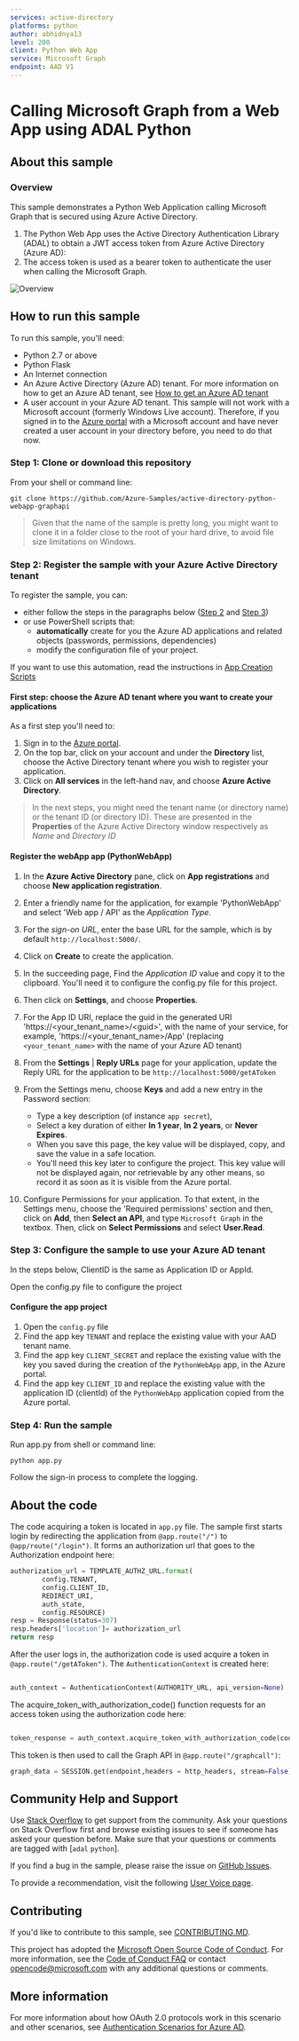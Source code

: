 ```yaml
---
services: active-directory
platforms: python
author: abhidnya13
level: 200
client: Python Web App
service: Microsoft Graph
endpoint: AAD V1
---
```

# Calling Microsoft Graph from a Web App using ADAL Python

<!--![Build badge](https://travis-ci.org/AzureAD/azure-activedirectory-library-for-python/builds/358958147?utm_source=github_status&utm_medium=notification#)-->

## About this sample

### Overview

This sample demonstrates a Python Web Application calling Microsoft Graph that is secured using Azure Active Directory.

1. The Python Web App uses the Active Directory Authentication Library (ADAL) to obtain a JWT access token from Azure Active Directory (Azure AD):
2. The access token is used as a bearer token to authenticate the user when calling the Microsoft Graph.

![Overview](./ReadmeFiles/topology.png)

## How to run this sample

To run this sample, you'll need:

- Python 2.7 or above
- Python Flask
- An Internet connection
- An Azure Active Directory (Azure AD) tenant. For more information on how to get an Azure AD tenant, see [How to get an Azure AD tenant](https://azure.microsoft.com/en-us/documentation/articles/active-directory-howto-tenant/)
- A user account in your Azure AD tenant. This sample will not work with a Microsoft account (formerly Windows Live account). Therefore, if you signed in to the [Azure portal](https://portal.azure.com) with a Microsoft account and have never created a user account in your directory before, you need to do that now.

### Step 1:  Clone or download this repository

From your shell or command line:

`git clone https://github.com/Azure-Samples/active-directory-python-webapp-graphapi`

> Given that the name of the sample is pretty long, you might want to clone it in a folder close to the root of your hard drive, to avoid file size limitations on Windows.

### Step 2:  Register the sample with your Azure Active Directory tenant

To register the sample, you can:

- either follow the steps in the paragraphs below ([Step 2](#step-2--register-the-sample-with-your-azure-active-directory-tenant) and [Step 3](#step-3--configure-the-sample-to-use-your-azure-ad-tenant))
- or use PowerShell scripts that:
  - **automatically** create for you the Azure AD applications and related objects (passwords, permissions, dependencies)
  - modify the configuration file of your project.

If you want to use this automation, read the instructions in [App Creation Scripts](./AppCreationScripts/AppCreationScripts.md)

#### First step: choose the Azure AD tenant where you want to create your applications

As a first step you'll need to:

1. Sign in to the [Azure portal](https://portal.azure.com).
1. On the top bar, click on your account and under the **Directory** list, choose the Active Directory tenant where you wish to register your application.
1. Click on **All services** in the left-hand nav, and choose **Azure Active Directory**.

> In the next steps, you might need the tenant name (or directory name) or the tenant ID (or directory ID). These are presented in the **Properties**
of the Azure Active Directory window respectively as *Name* and *Directory ID*

#### Register the webApp app (PythonWebApp)

1. In the  **Azure Active Directory** pane, click on **App registrations** and choose **New application registration**.
1. Enter a friendly name for the application, for example 'PythonWebApp' and select 'Web app / API' as the *Application Type*.
1. For the *sign-on URL*, enter the base URL for the sample, which is by default `http://localhost:5000/`.
1. Click on **Create** to create the application.
1. In the succeeding page, Find the *Application ID* value and copy it to the clipboard. You'll need it to configure the config.py file for this project.
1. Then click on **Settings**, and choose **Properties**.
1. For the App ID URI, replace the guid in the generated URI 'https://\<your_tenant_name\>/\<guid\>', with the name of your service, for example, 'https://\<your_tenant_name\>/App' (replacing `<your_tenant_name>` with the name of your Azure AD tenant)
1. From the **Settings** | **Reply URLs** page for your application, update the Reply URL for the application to be `http://localhost:5000/getAToken`
1. From the Settings menu, choose **Keys** and add a new entry in the Password section:

   - Type a key description (of instance `app secret`),
   - Select a key duration of either **In 1 year**, **In 2 years**, or **Never Expires**.
   - When you save this page, the key value will be displayed, copy, and save the value in a safe location.
   - You'll need this key later to configure the project. This key value will not be displayed again, nor retrievable by any other means,
     so record it as soon as it is visible from the Azure portal.
1. Configure Permissions for your application. To that extent, in the Settings menu, choose the 'Required permissions' section and then,
   click on **Add**, then **Select an API**, and type `Microsoft Graph` in the textbox. Then, click on  **Select Permissions** and select **User.Read**.

### Step 3:  Configure the sample to use your Azure AD tenant

In the steps below, ClientID is the same as Application ID or AppId.

Open the config.py file to configure the project

#### Configure the app project

1. Open the `config.py` file
1. Find the app key `TENANT` and replace the existing value with your AAD tenant name.
1. Find the app key `CLIENT_SECRET` and replace the existing value with the key you saved during the creation of the `PythonWebApp` app, in the Azure portal.
1. Find the app key `CLIENT_ID` and replace the existing value with the application ID (clientId) of the `PythonWebApp` application copied from the Azure portal.

### Step 4: Run the sample

Run app.py from shell or command line:

```Shell
python app.py
```

Follow the sign-in process to complete the logging.

## About the code

The code acquiring a token is located in `app.py` file.
The sample first starts login by redirecting the application from `@app.route("/")`  to  `@app/route("/login")`. It forms an authorization url that goes to the Authorization endpoint here:

```Python
authorization_url = TEMPLATE_AUTHZ_URL.format(
        config.TENANT,
        config.CLIENT_ID,
        REDIRECT_URI,
        auth_state,
        config.RESOURCE)
resp = Response(status=307)
resp.headers['location']= authorization_url
return resp

```

After the user logs in, the authorization code is used acquire a token in `@app.route("/getAToken")`.
The `AuthenticationContext` is created here:

```Python

auth_context = AuthenticationContext(AUTHORITY_URL, api_version=None)
```

The acquire_token_with_authorization_code() function requests for an access token using the authorization code here:

```Python

token_response = auth_context.acquire_token_with_authorization_code(code,REDIRECT_URI,config.RESOURCE, config.CLIENT_ID, config.CLIENT_SECRET)
```

This token is then used to call the Graph API in `@app.route("/graphcall")`:

```Python
graph_data = SESSION.get(endpoint,headers = http_headers, stream=False).json()
```

## Community Help and Support

Use [Stack Overflow](https://stackoverflow.com/questions/tagged/adal+python) to get support from the community.
Ask your questions on Stack Overflow first and browse existing issues to see if someone has asked your question before.
Make sure that your questions or comments are tagged with [`adal` `python`].

If you find a bug in the sample, please raise the issue on [GitHub Issues](../../issues).

To provide a recommendation, visit the following [User Voice page](https://feedback.azure.com/forums/169401-azure-active-directory).

## Contributing

If you'd like to contribute to this sample, see [CONTRIBUTING.MD](/CONTRIBUTING.md).

This project has adopted the [Microsoft Open Source Code of Conduct](https://opensource.microsoft.com/codeofconduct/). For more information, see the [Code of Conduct FAQ](https://opensource.microsoft.com/codeofconduct/faq/) or contact [opencode@microsoft.com](mailto:opencode@microsoft.com) with any additional questions or comments.

## More information

<!--
For more information, see ADAL Python's conceptual documentation:

> Provide links to the flows from the conceptual documentation
> for instance:
- [Recommended pattern to acquire a token](https://github.com/AzureAD/azure-activedirectory-library-for-dotnet/wiki/AcquireTokenSilentAsync-using-a-cached-token#recommended-pattern-to-acquire-a-token)
- [Acquiring tokens interactively in public client applications](https://github.com/AzureAD/azure-activedirectory-library-for-dotnet/wiki/Acquiring-tokens-interactively---Public-client-application-flows)
-->
For more information about how OAuth 2.0 protocols work in this scenario and other scenarios, see [Authentication Scenarios for Azure AD](http://go.microsoft.com/fwlink/?LinkId=394414).
